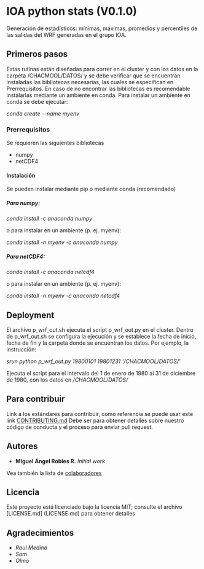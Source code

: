 # IOA python stats (V0.1.0)

Generación de estadísticos: mínimas, máximas, promedios y percentiles de las salidas del WRF generadas en el grupo IOA. 


## Primeros pasos
Estas rutinas están diseñadas para correr en el cluster y con los datos en la carpeta /CHACMOOL/DATOS/ y se debe verificar que se encuentran instaladas las bibliotecas necesarias, las cuales se especifican en Prerrequisitos.
En caso de no encontrar las bibliotecas es recomendable instalarlas mediante un ambiente en conda.
Para instalar un ambiente en conda se debe ejecutar:

*conda create --name myenv*

### Prerrequisitos
Se requieren las siguientes bibliotecas
* numpy
* netCDF4

#### Instalación
Se pueden instalar mediante pip o mediante conda (recomendado)

##### Para numpy:
*conda install -c anaconda numpy*

o para instalar en un ambiente (p. ej. myenv):

*conda install -n myenv -c anaconda numpy*

##### Para netCDF4:
*conda install -c anaconda netcdf4*

o para instalar en un ambiente (p. ej. myenv):

*conda install -n myenv -c anaconda netcdf4*

## Deployment

El archivo p_wrf_out.sh ejecuta el script p_wrf_out.py en el cluster. 
Dentro de p_wrf_out.sh se configura la ejecución y se establece la fecha de inicio, fecha de fin y la carpeta donde se encuentran los datos. Por ejemplo, la instrucción:

*srun python p_wrf_out.py 19800101 19801231 '/CHACMOOL/DATOS/'*

Ejecuta el script para el intervalo del 1 de enero de 1980 al 31 de diciembre de 1980, con los datos en */CHACMOOL/DATOS/*

## Para contribuir

Link a los estándares para contribuir, como referencia se puede usar este link [CONTRIBUTING.md](https://gist.github.com/PurpleBooth/b24679402957c63ec426)
Debe ser para obtener detalles sobre nuestro código de conducta y el proceso para enviar pull request.


## Autores

* **Miguel Ángel Robles R.** *Initial work*

Vea también la lista de [colaboradores](https://github.com/grupoioa/stats_py/graphs/contributors)

## Licencia

Este proyecto está licenciado bajo la licencia MIT; consulte el archivo [LICENSE.md] (LICENSE.md) para obtener detalles

## Agradecimientos

* *Raul Medina*
* *Sam*
* *Olmo*
